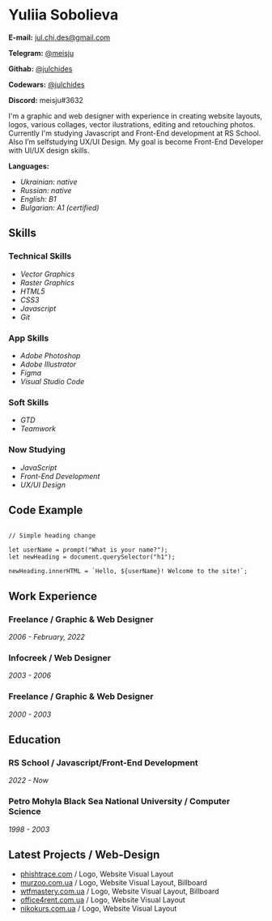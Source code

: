 # Yuliia Sobolieva

**E-mail:** jul.chi.des@gmail.com

**Telegram:** [@meisju](https://t.me/meisju)

**Githab:** [@julchides](https://github.com/julchides)

**Codewars:** [@julchides](https://www.codewars.com/users/julchides)

**Discord:** meisju#3632

I'm a graphic and web designer with experience in creating website layouts, logos, various collages, vector ilustrations, editing and retouching photos. Currently I'm studying Javascript and Front-End development at RS School. Also I’m selfstudying UX/UI Design. My goal is become Front-End Developer with UI/UX design skills.

**Languages:**

- _Ukrainian: native_
- _Russian: native_
- _English: B1_
- _Bulgarian: A1 (certified)_

## Skills

### Technical Skills

- _Vector Graphics_
- _Raster Graphics_
- _HTML5_
- _CSS3_
- _Javascript_
- _Git_

### App Skills

- _Adobe Photoshop_
- _Adobe Illustrator_
- _Figma_
- _Visual Studio Code_

### Soft Skills

- _GTD_
- _Teamwork_

### Now Studying

- _JavaScript_
- _Front-End Development_
- _UX/UI Design_

## Code Example

```

// Simple heading change

let userName = prompt("What is your name?");
let newHeading = document.querySelector("h1");

newHeading.innerHTML = `Hello, ${userName}! Welcome to the site!`;

```

## Work Experience

### Freelance / Graphic & Web Designer

_2006 - February, 2022_

### Infocreek / Web Designer

_2003 - 2006_

### Freelance / Graphic & Web Designer

_2000 - 2003_

## Education

### RS School / Javascript/Front-End Development

_2022 - Now_

### Petro Mohyla Black Sea National University / Computer Science

_1998 - 2003_

## Latest Projects / Web-Design

- [phishtrace.com](phishtrace.com) / Logo, Website Visual Layout
- [murzoo.com.ua](murzoo.com.ua) / Logo, Website Visual Layout, Billboard
- [wtfmastery.com.ua](wtfmastery.com.u) / Logo, Website Visual Layout, Billboard
- [office4rent.com.ua](office4rent.com.ua) / Logo, Website Visual Layout
- [nikokurs.com.ua](nikokurs.com.ua) / Logo, Website Visual Layout
